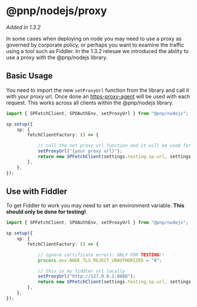# @pnp/nodejs/proxy

_Added in 1.3.2_

In some cases when deploying on node you may need to use a proxy as governed by corporate policy, or perhaps you want to examine the traffic using a tool such as Fiddler. In the 1.3.2 relesae we introduced the ability to use a proxy with the @pnp/nodejs library.

## Basic Usage

You need to import the new `setProxyUrl` function from the library and call it with your proxy url. Once done an [https-proxy-agent](https://github.com/TooTallNate/node-https-proxy-agent) will be used with each request. This works across all clients within the @pnp/nodejs library.

```TypeScript
import { SPFetchClient, SPOAuthEnv, setProxyUrl } from "@pnp/nodejs";

sp.setup({
    sp: {
        fetchClientFactory: () => {

            // call the set proxy url function and it will be used for all requests regardless of client
            setProxyUrl("{your proxy url}");
            return new SPFetchClient(settings.testing.sp.url, settings.testing.sp.id, settings.testing.sp.secret, SPOAuthEnv.SPO);
        },
    },
});
```

## Use with Fiddler

To get Fiddler to work you may need to set an environment variable. __This should only be done for testing!__

```TypeScript
import { SPFetchClient, SPOAuthEnv, setProxyUrl } from "@pnp/nodejs";

sp.setup({
    sp: {
        fetchClientFactory: () => {

            // ignore certificate errors: ONLY FOR TESTING!!
            process.env.NODE_TLS_REJECT_UNAUTHORIZED = "0";

            // this is my fiddler url locally
            setProxyUrl("http://127.0.0.1:8888");
            return new SPFetchClient(settings.testing.sp.url, settings.testing.sp.id, settings.testing.sp.secret, SPOAuthEnv.SPO);
        },
    },
});
```         
